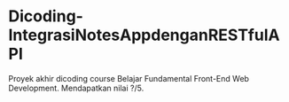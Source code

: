 # Dicoding-IntegrasiNotesAppdenganRESTfulAPI
Proyek akhir dicoding course Belajar Fundamental Front-End Web Development. Mendapatkan nilai ?/5.
